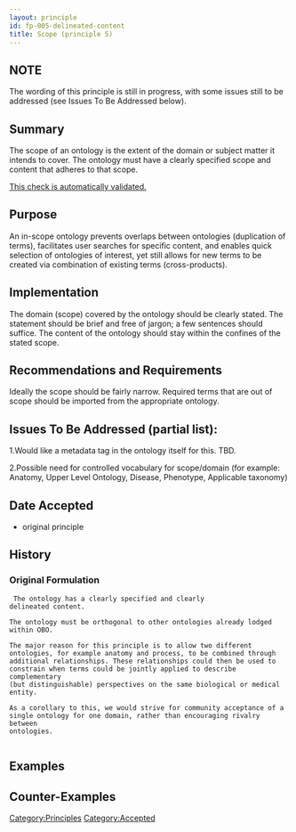 ```yaml
---
layout: principle
id: fp-005-delineated-content
title: Scope (principle 5)
---
```



NOTE
-------
The wording of this principle is still in progress, with some issues still to be addressed (see Issues To Be Addressed below).

Summary
-------
The scope of an ontology is the extent of the domain or subject matter it intends to cover. The ontology must have a clearly specified scope and content that adheres to that scope.

[This check is automatically validated.](checks/fp_005)

Purpose
-------
An in-scope ontology prevents overlaps between ontologies (duplication of terms), facilitates user searches for specific content, and enables quick selection of ontologies of interest, yet still allows for new terms to be created via combination of existing terms (cross-products).

Implementation
-------
The domain (scope) covered by the ontology should be clearly stated. The statement should be brief and free of jargon; a few sentences should suffice. The content of the ontology should stay within the confines of the stated scope.

Recommendations and Requirements
-------
Ideally the scope should be fairly narrow. Required terms that are out of scope should be imported from the appropriate ontology.



Issues To Be Addressed (partial list):
-------
1.Would like a metadata tag in the ontology itself for this. TBD.

2.Possible need for controlled vocabulary for scope/domain (for example: Anatomy, Upper Level Ontology, Disease, Phenotype, Applicable taxonomy)


Date Accepted
-------------

-   original principle

History
-------

### Original Formulation

```
 The ontology has a clearly specified and clearly
delineated content.

The ontology must be orthogonal to other ontologies already lodged
within OBO.

The major reason for this principle is to allow two different
ontologies, for example anatomy and process, to be combined through
additional relationships. These relationships could then be used to
constrain when terms could be jointly applied to describe complementary
(but distinguishable) perspectives on the same biological or medical
entity.

As a corollary to this, we would strive for community acceptance of a
single ontology for one domain, rather than encouraging rivalry between
ontologies.


```

Examples
--------

Counter-Examples
----------------

<Category:Principles> <Category:Accepted>
